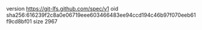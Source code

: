version https://git-lfs.github.com/spec/v1
oid sha256:616239f2c8a0e06719eee603466483ee94ccd194c46b97f070eeb61f9cd8bf01
size 2967
